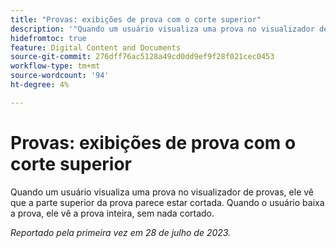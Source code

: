 ```yaml
---
title: "Provas: exibições de prova com o corte superior"
description: '"Quando um usuário visualiza uma prova no visualizador de provas, ele vê que a parte superior da prova parece estar cortada. Quando o usuário baixa a prova, ele vê a prova inteira, sem nada cortado. ”'
hidefromtoc: true
feature: Digital Content and Documents
source-git-commit: 276dff76ac5128a49cd0dd9ef9f28f021cec0453
workflow-type: tm+mt
source-wordcount: '94'
ht-degree: 4%

---
```



# Provas: exibições de prova com o corte superior

<!--WF and WFP TOCs-->

Quando um usuário visualiza uma prova no visualizador de provas, ele vê que a parte superior da prova parece estar cortada. Quando o usuário baixa a prova, ele vê a prova inteira, sem nada cortado.

_Reportado pela primeira vez em 28 de julho de 2023._

